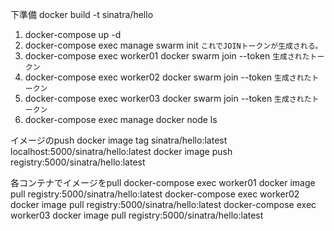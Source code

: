 下準備
docker build -t sinatra/hello

1. docker-compose up -d
2. docker-compose exec manage swarm init
`これでJOINトークンが生成される。`
3. docker-compose exec worker01 docker swarm join --token `生成されたトークン`
4. docker-compose exec worker02 docker swarm join --token `生成されたトークン`
5. docker-compose exec worker03 docker swarm join --token `生成されたトークン`
6. docker-compose exec manage docker node ls

イメージのpush
docker image tag sinatra/hello:latest localhost:5000/sinatra/hello:latest
docker image push registry:5000/sinatra/hello:latest

各コンテナでイメージをpull
docker-compose exec worker01 docker image pull registry:5000/sinatra/hello:latest
docker-compose exec worker02 docker image pull registry:5000/sinatra/hello:latest
docker-compose exec worker03 docker image pull registry:5000/sinatra/hello:latest